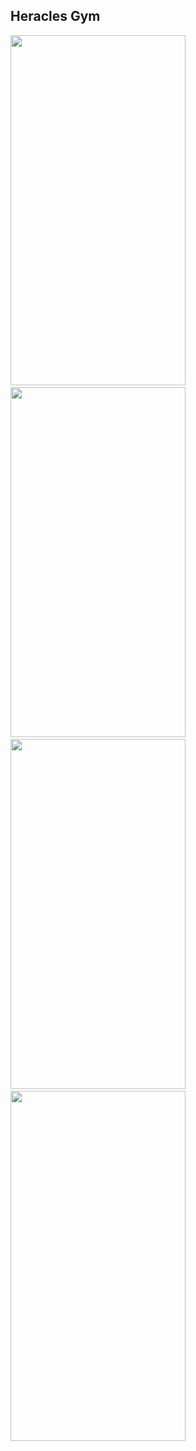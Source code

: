 ## Heracles Gym 

<img 
  src="https://github.com/wilsonmjunior/heracles-app/assets/11083214/3c6018db-54c6-4092-887e-21d226227230" 
  width="280"
  height="560"
/>&nbsp;
<img
  src="https://github.com/wilsonmjunior/heracles-app/assets/11083214/15dab882-126d-4120-9f2c-de82ce0fc522"
  width="280"
  height="560"
/>&nbsp;
<img
  src="https://github.com/wilsonmjunior/heracles-app/assets/11083214/de446ad9-c685-45d7-adf4-c06a746179e0"
  width="280"
  height="560"
/>&nbsp;
<img
  src="https://github.com/wilsonmjunior/heracles-app/assets/11083214/f133f01d-3fa4-4824-a4ef-791c0d049955"
  width="280"
  height="560"
/>
